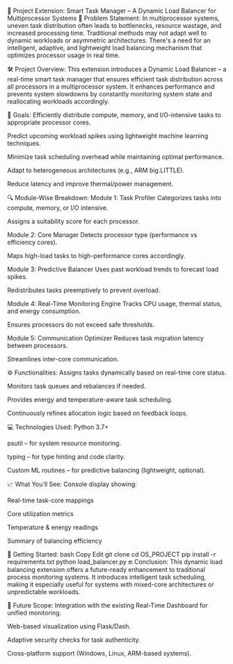 🧠 Project Extension: Smart Task Manager – A Dynamic Load Balancer for Multiprocessor Systems
📌 Problem Statement:
In multiprocessor systems, uneven task distribution often leads to bottlenecks, resource wastage, and increased processing time. Traditional methods may not adapt well to dynamic workloads or asymmetric architectures. There's a need for an intelligent, adaptive, and lightweight load balancing mechanism that optimizes processor usage in real time.

🛠️ Project Overview:
This extension introduces a Dynamic Load Balancer – a real-time smart task manager that ensures efficient task distribution across all processors in a multiprocessor system. It enhances performance and prevents system slowdowns by constantly monitoring system state and reallocating workloads accordingly.

🎯 Goals:
Efficiently distribute compute, memory, and I/O-intensive tasks to appropriate processor cores.

Predict upcoming workload spikes using lightweight machine learning techniques.

Minimize task scheduling overhead while maintaining optimal performance.

Adapt to heterogeneous architectures (e.g., ARM big.LITTLE).

Reduce latency and improve thermal/power management.

🔍 Module-Wise Breakdown:
Module 1: Task Profiler
Categorizes tasks into compute, memory, or I/O intensive.

Assigns a suitability score for each processor.

Module 2: Core Manager
Detects processor type (performance vs efficiency cores).

Maps high-load tasks to high-performance cores accordingly.

Module 3: Predictive Balancer
Uses past workload trends to forecast load spikes.

Redistributes tasks preemptively to prevent overload.

Module 4: Real-Time Monitoring Engine
Tracks CPU usage, thermal status, and energy consumption.

Ensures processors do not exceed safe thresholds.

Module 5: Communication Optimizer
Reduces task migration latency between processors.

Streamlines inter-core communication.

⚙️ Functionalities:
Assigns tasks dynamically based on real-time core status.

Monitors task queues and rebalances if needed.

Provides energy and temperature-aware task scheduling.

Continuously refines allocation logic based on feedback loops.

💻 Technologies Used:
Python 3.7+

psutil – for system resource monitoring.

typing – for type hinting and code clarity.

Custom ML routines – for predictive balancing (lightweight, optional).

📈 What You’ll See:
Console display showing:

Real-time task-core mappings

Core utilization metrics

Temperature & energy readings

Summary of balancing efficiency

🚀 Getting Started:
bash
Copy
Edit
git clone <repository-url>
cd OS_PROJECT
pip install -r requirements.txt
python load_balancer.py
🔚 Conclusion:
This dynamic load balancing extension offers a future-ready enhancement to traditional process monitoring systems. It introduces intelligent task scheduling, making it especially useful for systems with mixed-core architectures or unpredictable workloads.

🔮 Future Scope:
Integration with the existing Real-Time Dashboard for unified monitoring.

Web-based visualization using Flask/Dash.

Adaptive security checks for task authenticity.

Cross-platform support (Windows, Linux, ARM-based systems).
